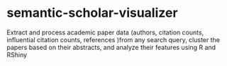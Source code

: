 # semantic-scholar-visualizer
Extract and process academic paper data (authors, citation counts, influential citation counts, references )from any search query, cluster the papers based on their abstracts, and analyze their features using R and RShiny
